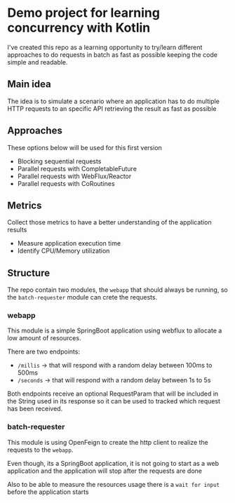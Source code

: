 # Demo project for learning concurrency with Kotlin 

I've created this repo as a learning opportunity to try/learn different approaches to do requests in batch as fast as possible keeping the code simple and readable.

## Main idea

The idea is to simulate a scenario where an application has to do multiple HTTP requests to an specific API retrieving the result as fast as possible

## Approaches

These options below will be used for this first version

* Blocking sequential requests
* Parallel requests with CompletableFuture
* Parallel requests with WebFlux/Reactor
* Parallel requests with CoRoutines


## Metrics

Collect those metrics to have a better understanding of the application results

* Measure application execution time
* Identify CPU/Memory utilization

## Structure

The repo contain two modules, the `webapp` that should always be running, so the `batch-requester` module can crete the requests.

### webapp

This module is a simple SpringBoot application using webflux to allocate a low amount of resources.

There are two endpoints:

* `/millis` -> that will respond with a random delay between 100ms to 500ms
* `/seconds` -> that will respond with a random delay between 1s to 5s

Both endpoints receive an optional RequestParam that will be included in the String used in its response so it can be used to tracked which request has been received.

### batch-requester

This module is using OpenFeign to create the http client to realize the requests to the `webapp`.

Even though, its a SpringBoot application, it is not going to start as a web application and the application will stop after the requests are done

Also to be able to measure the resources usage there is a `wait for input` before the application starts